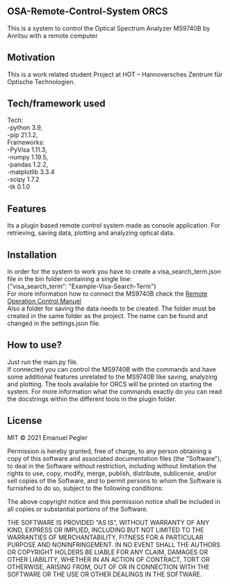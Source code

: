 ## OSA-Remote-Control-System ORCS
This is a system to control the Optical Spectrum Analyzer MS9740B by Anritsu with a remote computer

## Motivation
This is a work related student Project at HOT – Hannoversches Zentrum für Optische Technologien. 


## Tech/framework used
Tech:<br>
-python 3.9, <br> 
-pip 21.1.2, <br>
Frameworks: <br>
-PyVisa 1.11.3, <br>
-numpy 1.19.5, <br>
-pandas 1.2.2, <br>
-matplotlib 3.3.4 <br>
-scipy 1.7.2 <br>
-tk 0.1.0



## Features
Its a plugin based remote control system made as console application. For retrieving, saving data, plotting and analyzing optical data.

## Installation
In order for the system to work you have to create a visa_search_term.json file in the bin folder containing a single line:<br>
{"visa_search_term": "Example-Visa-Search-Term"} <br>
For more information how to connect the MS9740B check the [Remote Operation Control Manuel](https://dl.cdn-anritsu.com/en-au/test-measurement/files/Manuals/Operation-Manual/MS9740B/MS9740B_Remote_Operation_Manual_e_2_0.pdf) <br>
Also a folder for saving the data needs to be created. The folder must be created in the same folder as the project. The name can be found and changed in the settings.json file.



## How to use?
Just run the main.py file.<br>
If connected you can control the MS9740B with the commands and have some additional features unrelated to the MS9740B like saving, analyzing and plotting. The tools available for ORCS will be printed on starting the system. For more information what the commands exactly do you can read the docstrings within the different tools in the plugin folder.


## License

MIT © 2021 Emanuel Pegler

Permission is hereby granted, free of charge, to any person obtaining a copy of this software and associated documentation files (the "Software"), to deal in the Software without restriction, including without limitation the rights to use, copy, modify, merge, publish, distribute, sublicense, and/or sell copies of the Software, and to permit persons to whom the Software is furnished to do so, subject to the following conditions:

The above copyright notice and this permission notice shall be included in all copies or substantial portions of the Software.

THE SOFTWARE IS PROVIDED "AS IS", WITHOUT WARRANTY OF ANY KIND, EXPRESS OR IMPLIED, INCLUDING BUT NOT LIMITED TO THE WARRANTIES OF MERCHANTABILITY, FITNESS FOR A PARTICULAR PURPOSE AND NONINFRINGEMENT. IN NO EVENT SHALL THE AUTHORS OR COPYRIGHT HOLDERS BE LIABLE FOR ANY CLAIM, DAMAGES OR OTHER LIABILITY, WHETHER IN AN ACTION OF CONTRACT, TORT OR OTHERWISE, ARISING FROM, OUT OF OR IN CONNECTION WITH THE SOFTWARE OR THE USE OR OTHER DEALINGS IN THE SOFTWARE.
